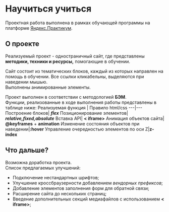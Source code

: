 # **Научиться учиться**

Проектная работа выполнена в рамках обучающей программы на платформе [Яндекс.Практикум](https://practicum.yandex.ru/web/).

## О проекте

Реализуемый проект - одностраничный сайт, где представлены **методики, техники и ресурсы,** помогающие в обучении.

Сайт состоит из тематических блоков, каждый из которых направлен на помощь в обучении.
Все ссылки кликабельны, выделяются при наведении мышью.  
Выполнены анимированные элементы.

Проект выполнен в соответствии с методологией **БЭМ**.  
Функции, реализованные в ходе выполнения работы представлены в таблице ниже:
Реализуемая функция | Правило html/css
---|---
Построение блоков| **_flex_**
Позиционирование элементов| **_relative,fixed,absolute_**
Вставка API| **< iframe>**
Анимация объектов сайта| **@keyframes** + **animation**
Изменение состояния объектов при наведении|**:hover**
Управление очередностью элементов по оси Z|**z-index**

## Что дальше?

Возможна доработка проекта.  
Список предлагаемых улучшений:

- Подключение нестандартных шрифтов;
- Улучшение кроссбраузерности добавлением _вендорных префиксов_;
- Добавление элементов заполнения форм для обратной связи;
- Расширение сайта до нескольких страниц;
- Введение дополнительных секций медиафайлов с использованием **< iframe>**;
